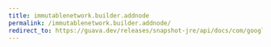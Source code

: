 ```yaml
---
title: immutablenetwork.builder.addnode
permalink: /immutablenetwork.builder.addnode/
redirect_to: https://guava.dev/releases/snapshot-jre/api/docs/com/google/common/graph/ImmutableNetwork.Builder.html#addNode-N-
---
```

